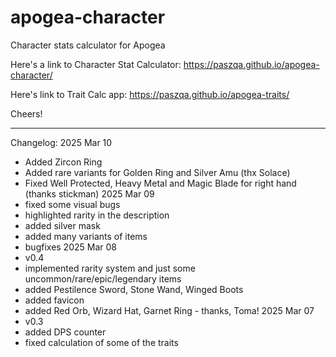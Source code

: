# apogea-character
Character stats calculator for Apogea

Here's a link to Character Stat Calculator:
https://paszqa.github.io/apogea-character/

Here's link to Trait Calc app:
https://paszqa.github.io/apogea-traits/

Cheers!


------------------
Changelog:
2025 Mar 10
- Added Zircon Ring
- Added rare variants for Golden Ring and Silver Amu (thx Solace)
- Fixed Well Protected, Heavy Metal and Magic Blade for right hand (thanks stickman)
2025 Mar 09
- fixed some visual bugs
- highlighted rarity in the description
- added silver mask
- added many variants of items
- bugfixes
2025 Mar 08
- v0.4
- implemented rarity system and just some uncommon/rare/epic/legendary items
- added Pestilence Sword, Stone Wand, Winged Boots
- added favicon
- added Red Orb, Wizard Hat, Garnet Ring - thanks, Toma!
2025 Mar 07
- v0.3
- added DPS counter
- fixed calculation of some of the traits